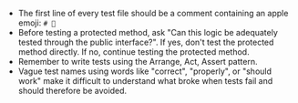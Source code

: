 - The first line of every test file should be a comment containing an apple emoji: `# 🍎` 
- Before testing a protected method, ask "Can this logic be adequately tested through the public interface?". If yes, don't test the protected method directly. If no, continue testing the protected method.
- Remember to write tests using the Arrange, Act, Assert pattern.
- Vague test names using words like "correct", "properly", or "should work" make it difficult to understand what broke when tests fail and should therefore be avoided. 